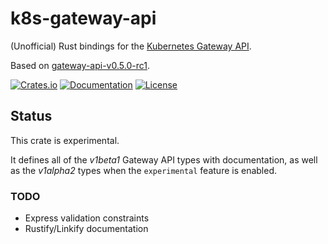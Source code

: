# k8s-gateway-api

(Unofficial) Rust bindings for the [Kubernetes Gateway API][site].

Based on [gateway-api-v0.5.0-rc1].

[![Crates.io][crate-badge]][crate-url]
[![Documentation][docs-badge]][docs-url]
[![License](https://img.shields.io/crates/l/k8s-gateway-api)](LICENSE)

## Status

This crate is experimental.

It defines all of the *v1beta1* Gateway API types with documentation, as well as
the *v1alpha2* types when the `experimental` feature is enabled.

### TODO

* Express validation constraints
* Rustify/Linkify documentation

[gateway-api-v0.5.0-rc1]: https://github.com/kubernetes-sigs/gateway-api/tree/4f86f0bd65173b04dadb558f63fbbd53330736d2
[site]: https://gateway-api.sigs.k8s.io/
[crate-badge]: https://img.shields.io/crates/v/k8s-gateway-api.svg
[crate-url]: https://crates.io/crates/k8s-gateway-api
[docs-badge]: https://docs.rs/k8s-gateway-api/badge.svg
[docs-url]: https://docs.rs/k8s-gateway-api
